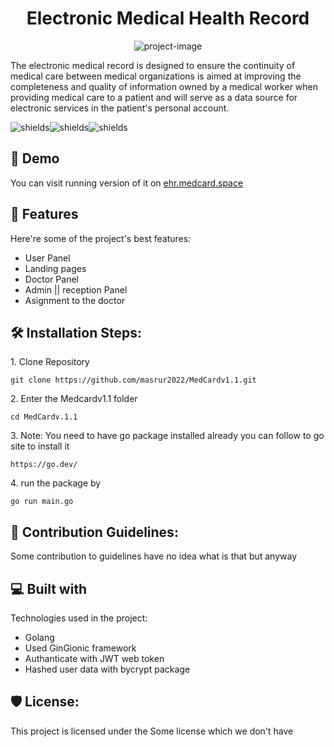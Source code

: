 <h1 align="center" id="title">Electronic Medical Health Record</h1>

<p align="center"><img src="https://socialify.git.ci/masrur2022/MedCard/image?font=Rokkitt&forks=1&language=1&logo=https%3A%2F%2Fehrback.medcard.space%2Fstatic%2Fuploadfille%2Fupload-4177444200.jpg&name=1&stargazers=1&theme=Dark" alt="project-image"></p>

<p id="description">The electronic medical record is designed to ensure the continuity of medical care between medical organizations is aimed at improving the completeness and quality of information owned by a medical worker when providing medical care to a patient and will serve as a data source for electronic services in the patient's personal account.</p>

<p align="start"><img src="https://img.shields.io/badge/Masrur-Passed-red" alt="shields"><img src="https://img.shields.io/static/v1?label=Masrur&amp;message=Done&amp;color=green" alt="shields"><img src="https://img.shields.io/badge/dynamic/yaml?color=red&amp;label=Masrur&amp;prefix=pref&amp;query=home&amp;suffix=suf&amp;url=https%3A%2F%2Fehrback.medcard.space%2Fstatic%2Fuploadfille%2Fupload-1718260545.jpg?style=for-the-badge&amp;logo=appveyor" alt="shields"></p>

<h2>🚀 Demo</h2>

You can visit running version of it on [ehr.medcard.space](ehr.medcard.space)

  
  
<h2>🧐 Features</h2>

Here're some of the project's best features:

*   User Panel
*   Landing pages
*   Doctor Panel
*   Admin || reception Panel
*   Asignment to the doctor

<h2>🛠️ Installation Steps:</h2>

<p>1. Clone Repository</p>

```
git clone https://github.com/masrur2022/MedCardv1.1.git
```

<p>2. Enter the Medcardv1.1 folder</p>

```
cd MedCardv.1.1
```

<p>3. Note: You need to have go package installed already you can follow to go site to install it</p>

```
https://go.dev/
```

<p>4. run the package by</p>

```
go run main.go
```

<h2>🍰 Contribution Guidelines:</h2>

Some contribution to guidelines have no idea what is that but anyway

  
  
<h2>💻 Built with</h2>

Technologies used in the project:

*   Golang
*   Used GinGionic framework
*   Authanticate with JWT web token
*   Hashed user data with bycrypt package

<h2>🛡️ License:</h2>

This project is licensed under the Some license which we don't have

